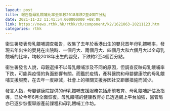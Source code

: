 ```yaml
---
layout: post
title: 報告指母乳餵哺比率去年較2018年跌2至4個百分點
date: 2021-11-23 11:41:54.000000000 +08:00
link: https://news.rthk.hk/rthk/ch/component/k2/1621063-20211123.htm
categories: rthk
---
```


衞生署發表母乳餵哺調查報告，收集了去年於香港出生的嬰兒首年母乳餵哺率，發現去年出生的嬰兒在出院時、一個月大、兩個月大、四個月大和六個月大以全母乳餵哺的比率，均較2018年出生的嬰兒，下跌約2至4個百分點。

衞生署發言人說，母親選擇不以母乳餵哺涉及不同的原因，但調查反映母乳餵哺率下跌，可能與疫情的負面影響有關。而鑑於疫情，產科醫院和母嬰健康院的母乳餵哺支援服務，在去年一度縮減，社會上的相關支援亦因社交距離措施而減少。

發言人指，母嬰健康院提供的母乳餵哺支援服務包括產前教育、母乳餵哺評估及指導，已於今年6月全面恢復。母乳餵哺的健康教育亦已透過網上平台加強，醫管局亦已逐步恢復舉辦產前課程和母乳餵哺工作坊。
